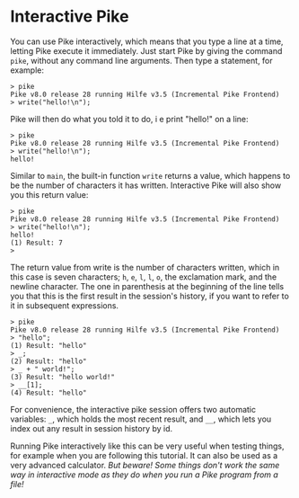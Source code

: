 # Interactive Pike

You can use Pike interactively,
which means that you type a line at a time,
letting Pike execute it immediately.
Just start Pike by giving the command `pike`,
without any command line arguments.
Then type a statement, for example:

```hilfe
> pike
Pike v8.0 release 28 running Hilfe v3.5 (Incremental Pike Frontend)
> write("hello!\n");
```

Pike will then do what you told it to do,
i e print "hello!" on a line:

```hilfe
> pike
Pike v8.0 release 28 running Hilfe v3.5 (Incremental Pike Frontend)
> write("hello!\n");
hello!
```

Similar to `main`, the built-in function `write` returns a value,
which happens to be the number of characters it has written.
Interactive Pike will also show you this return value:

```hilfe
> pike
Pike v8.0 release 28 running Hilfe v3.5 (Incremental Pike Frontend)
> write("hello!\n");
hello!
(1) Result: 7
>
```

The return value from write is the number of characters written,
which in this case is seven characters;
`h`, `e`, `l`, `l`, `o`, the exclamation mark, and the newline character.
The one in parenthesis at the beginning of the line
tells you that this is the first result in the session's history,
if you want to refer to it in subsequent expressions.

```hilfe
> pike
Pike v8.0 release 28 running Hilfe v3.5 (Incremental Pike Frontend)
> "hello";
(1) Result: "hello"
> _;
(2) Result: "hello"
> _ + " world!";
(3) Result: "hello world!"
> __[1];
(4) Result: "hello"
```

For convenience,
the interactive pike session offers two automatic variables:
`_`, which holds the most recent result, and
`__`, which lets you index out any result in session history by id.

Running Pike interactively like this
can be very useful when testing things,
for example when you are following this tutorial.
It can also be used as a very advanced calculator.
*But beware!
Some things don't work the same way in interactive mode
as they do when you run a Pike program from a file!*
